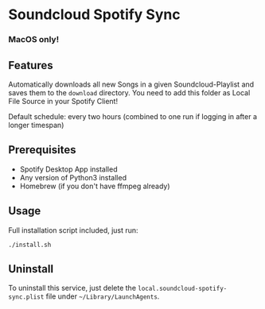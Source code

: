 # Soundcloud Spotify Sync

### MacOS only!

## Features

Automatically downloads all new Songs in a given Soundcloud-Playlist and saves them to the `download` directory.
You need to add this folder as Local File Source in your Spotify Client!

Default schedule: every two hours (combined to one run if logging in after a longer timespan)

## Prerequisites

- Spotify Desktop App installed
- Any version of Python3 installed
- Homebrew (if you don't have ffmpeg already)

## Usage

Full installation script included, just run:

```shell
./install.sh
```

## Uninstall

To uninstall this service, just delete the `local.soundcloud-spotify-sync.plist` file under `~/Library/LaunchAgents`.
